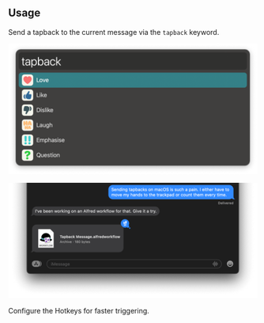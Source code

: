 ## Usage 

Send a tapback to the current message via the `tapback` keyword.

![List of possible tapback reactions](images/tapback.png)

![Messages conversation with reaction](images/messages.png)

Configure the Hotkeys for faster triggering.
